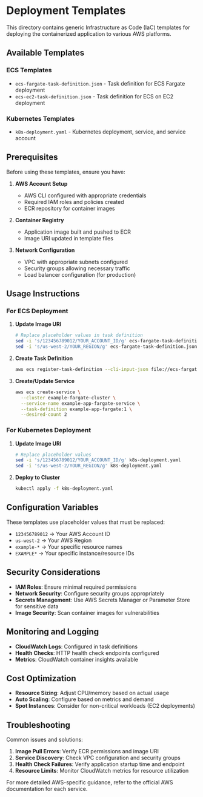 # Deployment Templates

This directory contains generic Infrastructure as Code (IaC) templates for deploying the containerized application to various AWS platforms.

## Available Templates

### ECS Templates
- `ecs-fargate-task-definition.json` - Task definition for ECS Fargate deployment
- `ecs-ec2-task-definition.json` - Task definition for ECS on EC2 deployment

### Kubernetes Templates
- `k8s-deployment.yaml` - Kubernetes deployment, service, and service account

## Prerequisites

Before using these templates, ensure you have:

1. **AWS Account Setup**
   - AWS CLI configured with appropriate credentials
   - Required IAM roles and policies created
   - ECR repository for container images

2. **Container Registry**
   - Application image built and pushed to ECR
   - Image URI updated in template files

3. **Network Configuration**
   - VPC with appropriate subnets configured
   - Security groups allowing necessary traffic
   - Load balancer configuration (for production)

## Usage Instructions

### For ECS Deployment

1. **Update Image URI**
   ```bash
   # Replace placeholder values in task definition
   sed -i 's/123456789012/YOUR_ACCOUNT_ID/g' ecs-fargate-task-definition.json
   sed -i 's/us-west-2/YOUR_REGION/g' ecs-fargate-task-definition.json
   ```

2. **Create Task Definition**
   ```bash
   aws ecs register-task-definition --cli-input-json file://ecs-fargate-task-definition.json
   ```

3. **Create/Update Service**
   ```bash
   aws ecs create-service \
     --cluster example-fargate-cluster \
     --service-name example-app-fargate-service \
     --task-definition example-app-fargate:1 \
     --desired-count 2
   ```

### For Kubernetes Deployment

1. **Update Image URI**
   ```bash
   # Replace placeholder values
   sed -i 's/123456789012/YOUR_ACCOUNT_ID/g' k8s-deployment.yaml
   sed -i 's/us-west-2/YOUR_REGION/g' k8s-deployment.yaml
   ```

2. **Deploy to Cluster**
   ```bash
   kubectl apply -f k8s-deployment.yaml
   ```

## Configuration Variables

These templates use placeholder values that must be replaced:

- `123456789012` → Your AWS Account ID
- `us-west-2` → Your AWS Region
- `example-*` → Your specific resource names
- `EXAMPLE*` → Your specific instance/resource IDs

## Security Considerations

- **IAM Roles**: Ensure minimal required permissions
- **Network Security**: Configure security groups appropriately
- **Secrets Management**: Use AWS Secrets Manager or Parameter Store for sensitive data
- **Image Security**: Scan container images for vulnerabilities

## Monitoring and Logging

- **CloudWatch Logs**: Configured in task definitions
- **Health Checks**: HTTP health check endpoints configured
- **Metrics**: CloudWatch container insights available

## Cost Optimization

- **Resource Sizing**: Adjust CPU/memory based on actual usage
- **Auto Scaling**: Configure based on metrics and demand
- **Spot Instances**: Consider for non-critical workloads (EC2 deployments)

## Troubleshooting

Common issues and solutions:

1. **Image Pull Errors**: Verify ECR permissions and image URI
2. **Service Discovery**: Check VPC configuration and security groups
3. **Health Check Failures**: Verify application startup time and endpoint
4. **Resource Limits**: Monitor CloudWatch metrics for resource utilization

For more detailed AWS-specific guidance, refer to the official AWS documentation for each service.
